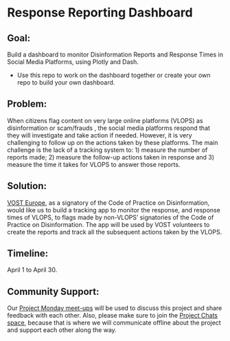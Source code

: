 # Response Reporting Dashboard

## Goal: 
Build a dashboard to monitor Disinformation Reports and Response Times in Social Media Platforms, using Plotly and Dash. 
- Use this repo to work on the dashboard together or create your own repo to build your own dashboard.

## Problem:
When citizens flag content on very large online platforms (VLOPS) as disinformation or scam/frauds , the social media platforms respond that they will investigate and take action if needed. However, it is very challenging to follow up on the actions taken by these platforms. The main challenge is the lack of a tracking system to: 1) measure the number of reports made; 2) measure the follow-up actions taken in response and 3) measure the time it takes for VLOPS to answer those reports.

## Solution: 
[VOST Europe](https://vosteurope.org/), as a signatory of the Code of Practice on Disinformation, would like us to build a tracking app to monitor the response, and response times of VLOPS, to flags made by non-VLOPS’ signatories of the Code of Practice on Disinformation. The app will be used by VOST volunteers to create the reports and track all the subsequent actions taken by the VLOPS.

## Timeline:
April 1 to April 30. 

## Community Support:
Our [Project Monday meet-ups](https://charming-data.circle.so/c/events/project-mondays-84f00d) will be used to discuss this project and share feedback with each other. Also, please make sure to join the [Project Chats space](https://charming-data.circle.so/c/charming-data-chats/), because that is where we will communicate offline about the project and support each other along the way.  
